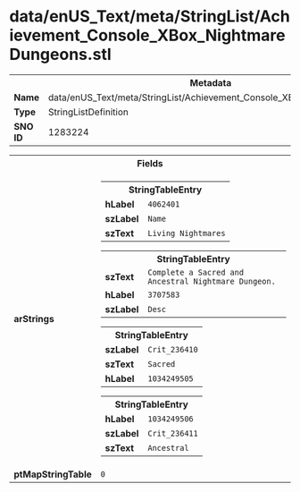 <h1>data/enUS_Text/meta/StringList/Achievement_Console_XBox_NightmareDungeons.stl</h1><table><tr><th colspan="100%">Metadata</th></tr><tr><td><b>Name</b></td><td>data/enUS_Text/meta/StringList/Achievement_Console_XBox_NightmareDungeons.stl</td></tr><tr><td><b>Type</b></td><td>StringListDefinition</td></tr><tr><td><b>SNO ID</b></td><td>1283224</td></tr></table>

<table><tr><th colspan="100%">Fields</th></tr><tr><td><b>arStrings</b></td><td><table><tr><th colspan="100%">StringTableEntry</th></tr><tr><td><b>hLabel</b></td><td><code>4062401</code></td></tr><tr><td><b>szLabel</b></td><td><code>Name</code></td></tr><tr><td><b>szText</b></td><td><code>Living Nightmares</code></td></tr></table>


<table><tr><th colspan="100%">StringTableEntry</th></tr><tr><td><b>szText</b></td><td><code>Complete a Sacred and Ancestral Nightmare Dungeon. </code></td></tr><tr><td><b>hLabel</b></td><td><code>3707583</code></td></tr><tr><td><b>szLabel</b></td><td><code>Desc</code></td></tr></table>


<table><tr><th colspan="100%">StringTableEntry</th></tr><tr><td><b>szLabel</b></td><td><code>Crit_236410</code></td></tr><tr><td><b>szText</b></td><td><code>Sacred</code></td></tr><tr><td><b>hLabel</b></td><td><code>1034249505</code></td></tr></table>


<table><tr><th colspan="100%">StringTableEntry</th></tr><tr><td><b>hLabel</b></td><td><code>1034249506</code></td></tr><tr><td><b>szLabel</b></td><td><code>Crit_236411</code></td></tr><tr><td><b>szText</b></td><td><code>Ancestral</code></td></tr></table>


</td></tr><tr><td><b>ptMapStringTable</b></td><td><code>0</code></td></tr></table>

